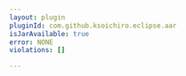 ```yaml
---
layout: plugin
pluginId: com.github.ksoichiro.eclipse.aar
isJarAvailable: true
error: NONE
violations: []

---
```

